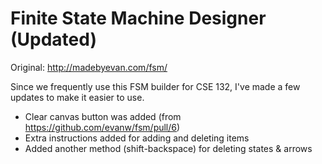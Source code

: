 # Finite State Machine Designer (Updated)

Original: http://madebyevan.com/fsm/

Since we frequently use this FSM builder for CSE 132, I've made a few updates to make it easier to use.

- Clear canvas button was added (from https://github.com/evanw/fsm/pull/6)
- Extra instructions added for adding and deleting items
- Added another method (shift-backspace) for deleting states & arrows
